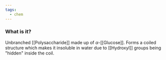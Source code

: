 ```yaml
---
tags:
  - chem
---
```

### What is it?
Unbranched [[Polysaccharide]] made up of $\alpha$-[[Glucose]]. 
Forms a coiled structure which makes it insoluble in water due to [[Hydroxyl]] groups being "hidden" inside the coil. 